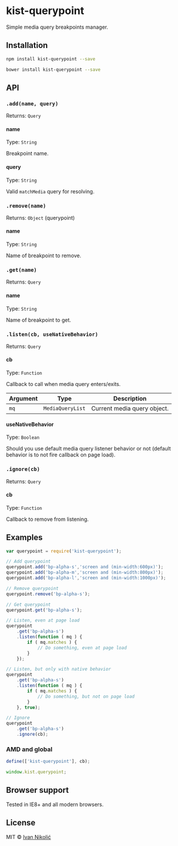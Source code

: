 # kist-querypoint

Simple media query breakpoints manager.

## Installation

```sh
npm install kist-querypoint --save

bower install kist-querypoint --save
```

## API

### `.add(name, query)`

Returns: `Query`

#### name

Type: `String`

Breakpoint name.

#### query

Type: `String`

Valid `matchMedia` query for resolving.

### `.remove(name)`

Returns: `Object` (querypoint)

#### name

Type: `String`

Name of breakpoint to remove.

### `.get(name)`

Returns: `Query`

#### name

Type: `String`

Name of breakpoint to get.

### `.listen(cb, useNativeBehavior)`

Returns: `Query`

#### cb

Type: `Function`

Callback to call when media query enters/exits.

| Argument | Type | Description |
| --- | --- | --- |
| `mq` | `MediaQueryList` | Current media query object. |

#### useNativeBehavior

Type: `Boolean`

Should you use default media query listener behavior or not (default behavior is to not fire callback on page load).

### `.ignore(cb)`

Returns: `Query`

#### cb

Type: `Function`

Callback to remove from listening.

## Examples

```js
var querypoint = require('kist-querypoint');

// Add querypoint
querypoint.add('bp-alpha-s','screen and (min-width:600px)');
querypoint.add('bp-alpha-m','screen and (min-width:800px)');
querypoint.add('bp-alpha-l','screen and (min-width:1000px)');

// Remove querypoint
querypoint.remove('bp-alpha-s');

// Get querypoint
querypoint.get('bp-alpha-s');

// Listen, even at page load
querypoint
	.get('bp-alpha-s')
	.listen(function ( mq ) {
		if ( mq.matches ) {
			// Do something, even at page load
		}
	});

// Listen, but only with native behavior
querypoint
	.get('bp-alpha-s')
	.listen(function ( mq ) {
		if ( mq.matches ) {
			// Do something, but not on page load
		}
	}, true);

// Ignore
querypoint
	.get('bp-alpha-s')
	.ignore(cb);
```

### AMD and global

```js
define(['kist-querypoint'], cb);

window.kist.querypoint;
```

## Browser support

Tested in IE8+ and all modern browsers.

## License

MIT © [Ivan Nikolić](http://ivannikolic.com)
